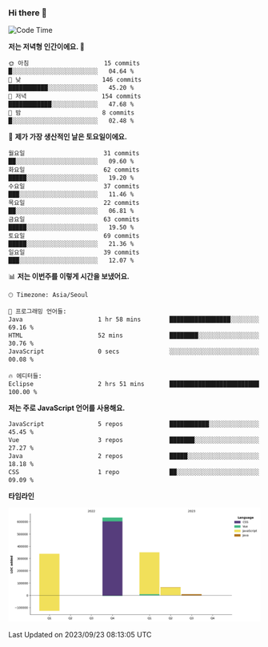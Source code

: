 ### Hi there 👋

<!--
**hi-aa/hi-aa** is a ✨ _special_ ✨ repository because its `README.md` (this file) appears on your GitHub profile.

Here are some ideas to get you started:

- 🔭 I’m currently working on ...
- 🌱 I’m currently learning ...
- 👯 I’m looking to collaborate on ...
- 🤔 I’m looking for help with ...
- 💬 Ask me about ...
- 📫 How to reach me: ...
- 😄 Pronouns: ...
- ⚡ Fun fact: ...
-->

<!--START_SECTION:waka-->
![Code Time](http://img.shields.io/badge/Code%20Time-9%20hrs%207%20mins-blue)

**저는 저녁형 인간이에요. 🦉** 

```text
🌞 아침                     15 commits          █░░░░░░░░░░░░░░░░░░░░░░░░   04.64 % 
🌆 낮　                     146 commits         ███████████░░░░░░░░░░░░░░   45.20 % 
🌃 저녁                     154 commits         ████████████░░░░░░░░░░░░░   47.68 % 
🌙 밤　                     8 commits           █░░░░░░░░░░░░░░░░░░░░░░░░   02.48 % 
```
📅 **제가 가장 생산적인 날은 토요일이에요.** 

```text
월요일                      31 commits          ██░░░░░░░░░░░░░░░░░░░░░░░   09.60 % 
화요일                      62 commits          █████░░░░░░░░░░░░░░░░░░░░   19.20 % 
수요일                      37 commits          ███░░░░░░░░░░░░░░░░░░░░░░   11.46 % 
목요일                      22 commits          ██░░░░░░░░░░░░░░░░░░░░░░░   06.81 % 
금요일                      63 commits          █████░░░░░░░░░░░░░░░░░░░░   19.50 % 
토요일                      69 commits          █████░░░░░░░░░░░░░░░░░░░░   21.36 % 
일요일                      39 commits          ███░░░░░░░░░░░░░░░░░░░░░░   12.07 % 
```


📊 **저는 이번주를 이렇게 시간을 보냈어요.** 

```text
🕑︎ Timezone: Asia/Seoul

💬 프로그래밍 언어들: 
Java                     1 hr 58 mins        █████████████████░░░░░░░░   69.16 % 
HTML                     52 mins             ████████░░░░░░░░░░░░░░░░░   30.76 % 
JavaScript               0 secs              ░░░░░░░░░░░░░░░░░░░░░░░░░   00.08 % 

🔥 에디터들: 
Eclipse                  2 hrs 51 mins       █████████████████████████   100.00 % 
```

**저는 주로 JavaScript 언어를 사용해요.** 

```text
JavaScript               5 repos             ███████████░░░░░░░░░░░░░░   45.45 % 
Vue                      3 repos             ███████░░░░░░░░░░░░░░░░░░   27.27 % 
Java                     2 repos             █████░░░░░░░░░░░░░░░░░░░░   18.18 % 
CSS                      1 repo              ██░░░░░░░░░░░░░░░░░░░░░░░   09.09 % 
```



**타임라인**

![Lines of Code chart](https://raw.githubusercontent.com/hi-aa/hi-aa/main/assets/bar_graph.png)


 Last Updated on 2023/09/23 08:13:05 UTC
<!--END_SECTION:waka-->
